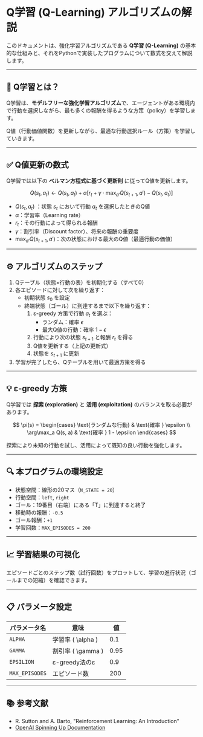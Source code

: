 # Q学習 (Q-Learning) アルゴリズムの解説

このドキュメントは、強化学習アルゴリズムである **Q学習 (Q-Learning)** の基本的な仕組みと、それをPythonで実装したプログラムについて数式を交えて解説します。

---

## 📘 Q学習とは？

Q学習は、**モデルフリーな強化学習アルゴリズム**で、エージェントがある環境内で行動を選択しながら、最も多くの報酬を得るような方策（policy）を学習します。

Q値（行動価値関数）を更新しながら、最適な行動選択ルール（方策）を学習していきます。

---

## ✅ Q値更新の数式

Q学習では以下の **ベルマン方程式に基づく更新則** に従ってQ値を更新します。

$$
Q(s_t, a_t) \leftarrow Q(s_t, a_t) + \alpha \left[ r_t + \gamma \cdot \max_{a'} Q(s_{t+1}, a') - Q(s_t, a_t) \right]
$$

- $Q(s_t, a_t)$ ：状態 $s_t$ において行動 $a_t$ を選択したときのQ値
- $\alpha$：学習率（Learning rate）
- $r_t$：その行動によって得られる報酬
- $\gamma$：割引率（Discount factor）、将来の報酬の重要度
- $\max_{a'} Q(s_{t+1}, a')$：次の状態における最大のQ値（最適行動の価値）

---

## ⚙️ アルゴリズムのステップ

1. Qテーブル（状態×行動の表）を初期化する（すべて0）
2. 各エピソードに対して次を繰り返す：
    - 初期状態 $s_0$ を設定
    - 終端状態（ゴール）に到達するまで以下を繰り返す：
        1. ε-greedy 方策で行動 $a_t$ を選ぶ：
            - ランダム：確率 $\epsilon$
            - 最大Q値の行動：確率 $1 - \epsilon$
        2. 行動により次の状態 $s_{t+1}$ と報酬 $r_t$ を得る
        3. Q値を更新する（上記の更新式）
        4. 状態を $s_{t+1}$ に更新
3. 学習が完了したら、Qテーブルを用いて最適方策を得る

---

## 💡 ε-greedy 方策

Q学習では **探索 (exploration)** と **活用 (exploitation)** のバランスを取る必要があります。

$$
\pi(s) =
\begin{cases}
\text{ランダムな行動} & \text{確率 } \epsilon \\
\arg\max_a Q(s, a) & \text{確率 } 1 - \epsilon
\end{cases}
$$

探索により未知の行動を試し、活用によって既知の良い行動を強化します。

---

## 🔍 本プログラムの環境設定

- 状態空間：線形の20マス（`N_STATE = 20`）
- 行動空間：`left`, `right`
- ゴール：19番目（右端）にある「T」に到達すると終了
- 移動時の報酬：`-0.5`
- ゴール報酬：`+1`
- 学習回数：`MAX_EPISODES = 200`

---

## 📈 学習結果の可視化

エピソードごとのステップ数（試行回数）をプロットして、学習の進行状況（ゴールまでの短縮）を確認できます。

---

## 📋 パラメータ設定

| パラメータ名 | 意味 | 値 |
|--------------|------|----|
| `ALPHA`      | 学習率 \( \alpha \) | 0.1 |
| `GAMMA`      | 割引率 \( \gamma \) | 0.95 |
| `EPSILION`   | ε-greedy法のε       | 0.9 |
| `MAX_EPISODES` | エピソード数     | 200 |

---

## 📚 参考文献

- R. Sutton and A. Barto, "Reinforcement Learning: An Introduction"
- [OpenAI Spinning Up Documentation](https://spinningup.openai.com/)